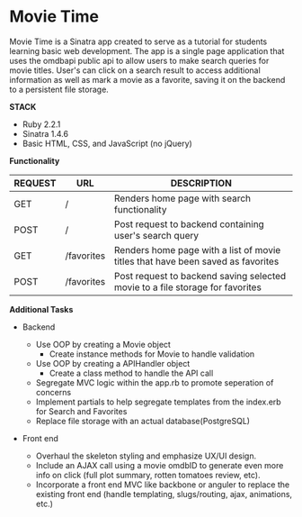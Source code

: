 # Movie Time

Movie Time is a Sinatra app created to serve as a tutorial for students learning basic web development. The app is a single page application that uses the omdbapi public api to allow users to make search queries for movie titles. User's can click on a search result to access additional information as well as mark a movie as a favorite, saving it on the backend to a persistent file storage. 

**STACK**
* Ruby 2.2.1
* Sinatra 1.4.6
* Basic HTML, CSS, and JavaScript (no jQuery)

**Functionality**

REQUEST | URL | DESCRIPTION
--- | --- | ---
GET | / | Renders home page with search functionality
POST | / | Post request to backend containing user's search query
GET | /favorites | Renders home page with a list of movie titles that have been saved as favorites
POST | /favorites | Post request to backend saving selected movie to a file storage for favorites

**Additional Tasks**
* Backend
	* Use OOP by creating a Movie object
		* Create instance methods for Movie to handle validation
	* Use OOP by creating a APIHandler object
		* Create a class method to handle the API call
	* Segregate MVC logic within the app.rb to promote seperation of concerns
	* Implement partials to help segregate templates from the index.erb for Search and Favorites
	* Replace file storage with an actual database(PostgreSQL)

* Front end
	* Overhaul the skeleton styling and emphasize UX/UI design. 
	* Include an AJAX call using a movie omdbID to generate even more info on click (full plot summary, rotten tomatoes review, etc).
	* Incorporate a front end MVC like backbone or anguler to replace the existing front end (handle templating, slugs/routing, ajax, animations, etc.)
